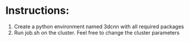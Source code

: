 # Instructions:

1. Create a python environment named 3dcnn with all required packages
2. Run job.sh on the cluster. Feel free to change the cluster parameters
